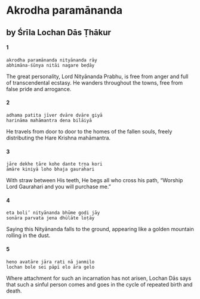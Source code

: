 # Akrodha paramānanda

## by Śrīla Lochan Dās Ṭhākur

#### 1

    akrodha paramānanda nityānanda rāy
    abhimāna-śūnya nitāi nagare beḍāy

The great personality, Lord Nityānanda Prabhu, is free from anger and full of transcendental ecstasy. He wanders throughout the towns, free from false pride and arrogance.

#### 2

    adhama patita jīver dvāre dvāre giyā
    harināma mahāmantra dena bilāiyā

He travels from door to door to the homes of the fallen souls, freely distributing the Hare Krishna mahāmantra.

#### 3

    jāre dekhe tāre kohe dante tṛṇa kori
    āmāre kiniyā loho bhaja gaurahari

With straw between His teeth, He begs all who cross his path, “Worship Lord Gaurahari and you will purchase me.”

#### 4

    eta boli’ nityānanda bhūme goḍi jāy
    sonāra parvata jena dhūlāte loṭāy

Saying this Nityānanda falls to the ground, appearing like a golden mountain rolling in the dust.

#### 5

    heno avatāre jāra rati nā janmilo
    lochan bole sei pāpī elo āra gelo

Where attachment for such an incarnation has not arisen, Lochan Dās says that such a sinful person comes and goes in the cycle of repeated birth and death.

